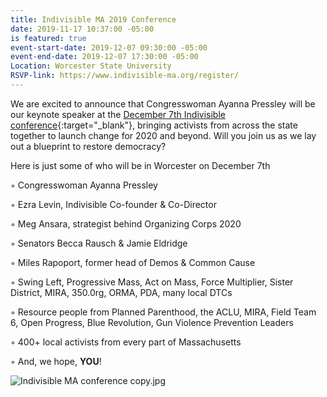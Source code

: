 ```yaml
---
title: Indivisible MA 2019 Conference
date: 2019-11-17 10:37:00 -05:00
is featured: true
event-start-date: 2019-12-07 09:30:00 -05:00
event-end-date: 2019-12-07 17:30:00 -05:00
Location: Worcester State University
RSVP-link: https://www.indivisible-ma.org/register/
---
```


We are excited to announce that Congresswoman Ayanna Pressley will be our keynote speaker at the [December 7th Indivisible conference](https://www.indivisible-ma.org/convening-2019/){:target="_blank"}, bringing activists from across the state together to launch change for 2020 and beyond. Will you join us as we lay out a blueprint to restore democracy?

Here is just some of who will be in Worcester on December 7th

◦    Congresswoman Ayanna Pressley

◦    Ezra Levin, Indivisible Co-founder & Co-Director

◦    Meg Ansara, strategist behind Organizing Corps 2020

◦    Senators Becca Rausch & Jamie Eldridge

◦    Miles Rapoport, former head of Demos & Common Cause

◦    Swing Left, Progressive Mass, Act on Mass, Force Multiplier, Sister District, MIRA, 350.0rg, ORMA, PDA, many local DTCs

◦    Resource people from Planned Parenthood, the ACLU, MIRA, Field Team 6, Open Progress, Blue Revolution, Gun Violence Prevention Leaders

◦    400+ local activists from every part of Massachusetts

◦    And, we hope, **YOU**!


![Indivisible MA conference copy.jpg](/uploads/Indivisible%20MA%20conference%20copy.jpg)